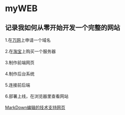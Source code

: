 # myWEB
## 记录我如何从零开始开发一个完整的网站 <br>  
  1.在[万网](https://wanwang.aliyun.com/ "立刻去申请")上申请一个域名 <br>  
  2.在[淘宝](https://www.taobao.com/ "前去购买")上购买一个服务器 <br>  
  3.制作前端网页 <br>  
  4.制作后台系统 <br>  
  5.连接前后端 <br>  
  6.部署上线，在浏览器里查看网站<br>  
    [MarkDown编辑的技术支持网页](https://blog.csdn.net/Dream_ling/article/details/83021672)
